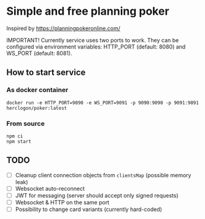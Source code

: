 # Simple and free planning poker

Inspired by https://planningpokeronline.com/

IMPORTANT! Currently service uses two ports to work. They can be configured via
environment variables: HTTP_PORT (default: 8080) and WS_PORT (default: 8081).

## How to start service

### As docker container

```
docker run -e HTTP_PORT=9090 -e WS_PORT=9091 -p 9090:9090 -p 9091:9091 herclogon/poker:latest
```

### From source

```
npm ci
npm start
```

## TODO
- [ ] Cleanup client connection objects from `clientsMap` (possible memory leak)
- [ ] Websocket auto-reconnect
- [ ] JWT for messaging (server should accept only signed requests)
- [ ] Websocket & HTTP on the same port
- [ ] Possibility to change card variants (currently hard-coded)
